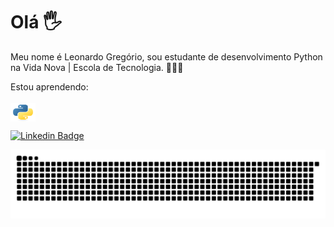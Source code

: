 # Olá 🖐

Meu nome é Leonardo Gregório, sou estudante de desenvolvimento Python na Vida Nova | Escola de Tecnologia. 🧑🏻‍💻
<div>
Estou aprendendo: 
<div style="display: inline_block"><br>
<img align="center" alt="LeonardoGregoriocs" height="30" width="40" src="https://raw.githubusercontent.com/devicons/devicon/master/icons/python/python-original.svg">
</div> 
  
</div>  

[![Linkedin Badge](https://img.shields.io/badge/-LinkedIn-blue?style=flat-square&logo=Linkedin&logoColor=white&link=https://www.linkedin.com/in/leonardo-greg%C3%B3rio-6b8568165/)](https://www.linkedin.com/in/leonardo-greg%C3%B3rio-6b8568165/)

![Snake animation](https://github.com/LeonardoGregoriocs/LeonardoGregoriocs/blob/output/github-contribution-grid-snake.svg)
